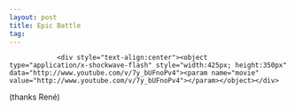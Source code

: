 ```yaml
---
layout: post
title: Epic Battle
tag: 
---
```



                <div style="text-align:center"><object type="application/x-shockwave-flash" style="width:425px; height:350px" data="http://www.youtube.com/v/7y_bUFnoPv4"><param name="movie" value="http://www.youtube.com/v/7y_bUFnoPv4"></param></object></div>
<p>(thanks René)</p>
            
